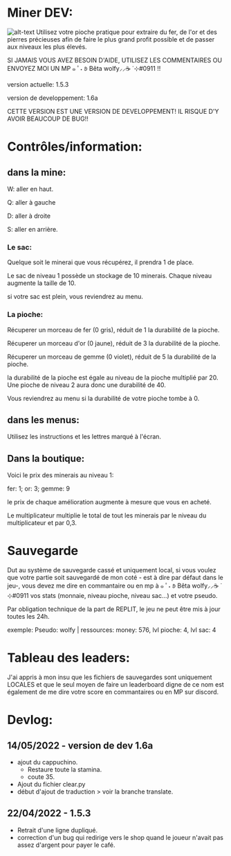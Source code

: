 # Miner DEV:

![alt-text](https://i.imgur.com/oa0Dov2.png)
Utilisez votre pioche pratique pour extraire du fer, de l'or et des pierres précieuses afin de faire le plus grand profit possible et de passer aux niveaux les plus élevés. 

SI JAMAIS VOUS AVEZ BESOIN D'AIDE, UTILISEZ LES COMMENTAIRES OU ENVOYEZ MOI UN MP ๑ ﾟ˖ 𑄻 Bêta wolfy⸝⸝☕ ̇ ⊹#0911 !!

version actuelle: 1.5.3

version de developpement: 1.6a

CETTE VERSION EST UNE VERSION DE DEVELOPPEMENT! IL RISQUE D'Y AVOIR BEAUCOUP DE BUG!!

# Contrôles/information: 
## dans la mine: 
W: aller en haut.

Q: aller à gauche

D: aller à droite

S: aller en arrière.

### Le sac: 

Quelque soit le minerai que vous récupérez, il prendra 1 de place.

Le sac de niveau 1 possède un stockage de 10 minerais. Chaque niveau augmente la taille de 10. 

si votre sac est plein, vous reviendrez au menu.

### La pioche:

Récuperer un morceau de fer (0 gris), réduit de 1 la durabilité de la pioche.

Récuperer un morceau d'or (0 jaune), réduit de 3 la durabilité de la pioche.

Récuperer un morceau de gemme (0 violet), réduit de 5 la durabilité de la pioche.

la durabilité de la pioche est égale au niveau de la pioche multiplié par 20. Une pioche de niveau 2 aura donc une durabilité de 40.

Vous reviendrez au menu si la durabilité de votre pioche tombe à 0. 

## dans les menus: 
Utilisez les instructions et les lettres marqué à l'écran.

## Dans la boutique: 

Voici le prix des minerais au niveau 1: 

fer: 1;
or: 3;
gemme: 9

le prix de chaque amélioration augmente à mesure que vous en acheté.

Le multiplicateur multiplie le total de tout les minerais par le niveau du multiplicateur et par 0,3. 

# Sauvegarde

Dut au système de sauvegarde cassé et uniquement local, si vous voulez que votre partie soit sauvegardé de mon coté - est à dire par défaut dans le jeu-, vous devez me dire en commantaire ou en mp à ๑ ﾟ˖ 𑄻 Bêta wolfy⸝⸝☕ ̇ ⊹#0911 vos stats (monnaie, niveau pioche, niveau sac...) et votre pseudo.

Par obligation technique de la part de REPLIT, le jeu ne peut être mis à jour toutes les 24h. 

exemple: Pseudo: wolfy | ressources: money: 576, lvl pioche: 4, lvl sac: 4

# Tableau des leaders: 

J'ai appris à mon insu que les fichiers de sauvegardes sont uniquement LOCALES et que le seul moyen de faire un leaderboard digne de ce nom est également de me dire votre score en commantaires ou en MP sur discord. 

# Devlog: 

## 14/05/2022 - version de dev 1.6a
- ajout du cappuchino.
  - Restaure toute la stamina.
  - coute 35.
- Ajout du fichier clear.py
- début d'ajout de traduction > voir la branche translate. 

## 22/04/2022 - 1.5.3
- Retrait d'une ligne dupliqué.
- correction d'un bug qui redirige vers le shop quand le joueur n'avait pas assez d'argent pour payer le café.